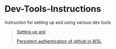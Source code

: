 # Dev-Tools-Instructions
Instruction for setting up and using various dev tools
> [Setting up wsl](https://learn.microsoft.com/en-us/windows/wsl/setup/environment)
> 
> [Persistent authentication of github in WSL](wsl-git.md)
